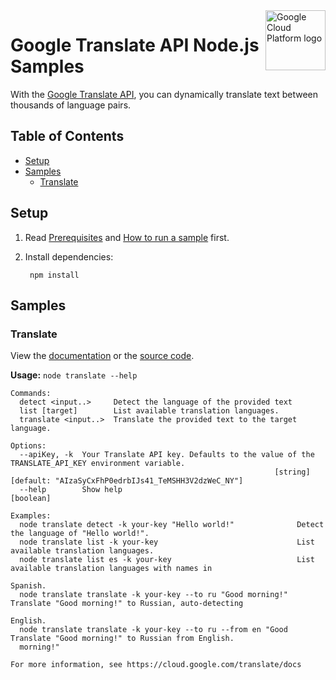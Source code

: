 <img src="https://avatars2.githubusercontent.com/u/2810941?v=3&s=96" alt="Google Cloud Platform logo" title="Google Cloud Platform" align="right" height="96" width="96"/>

# Google Translate API Node.js Samples

With the [Google Translate API][translate_docs], you can dynamically translate
text between thousands of language pairs.

[translate_docs]: https://cloud.google.com/translate/docs/

## Table of Contents

* [Setup](#setup)
* [Samples](#samples)
  * [Translate](#translate)

## Setup

1. Read [Prerequisites][prereq] and [How to run a sample][run] first.
1. Install dependencies:

        npm install

[prereq]: ../README.md#prerequisities
[run]: ../README.md#how-to-run-a-sample

## Samples

### Translate

View the [documentation][translate_docs] or the [source code][translate_code].

__Usage:__ `node translate --help`

```
Commands:
  detect <input..>     Detect the language of the provided text
  list [target]        List available translation languages.
  translate <input..>  Translate the provided text to the target language.

Options:
  --apiKey, -k  Your Translate API key. Defaults to the value of the TRANSLATE_API_KEY environment variable.
                                                           [string] [default: "AIzaSyCxFhP0edrbIJs41_TeMSHH3V2dzWeC_NY"]
  --help        Show help                                                                                      [boolean]

Examples:
  node translate detect -k your-key "Hello world!"              Detect the language of "Hello world!".
  node translate list -k your-key                               List available translation languages.
  node translate list es -k your-key                            List available translation languages with names in
                                                                Spanish.
  node translate translate -k your-key --to ru "Good morning!"  Translate "Good morning!" to Russian, auto-detecting
                                                                English.
  node translate translate -k your-key --to ru --from en "Good  Translate "Good morning!" to Russian from English.
  morning!"

For more information, see https://cloud.google.com/translate/docs
```

[translate_docs]: https://cloud.google.com/translate/docs
[translate_code]: translate.js
